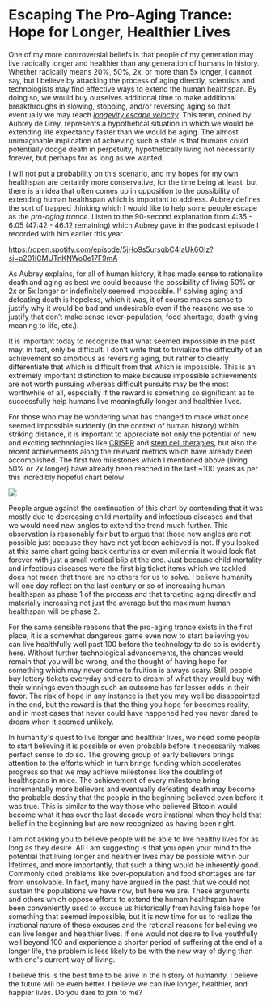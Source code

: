 # Escaping The Pro-Aging Trance: Hope for Longer, Healthier Lives

One of my more controversial beliefs is that people of my generation may live radically longer and healthier than any generation of humans in history. Whether radically means 20%, 50%, 2x, or more than 5x longer, I cannot say, but I believe by attacking the process of aging directly, scientists and technologists may find effective ways to extend the human healthspan. By doing so, we would buy ourselves additional time to make additional breakthroughs in slowing, stopping, and/or reversing aging so that eventually we may reach _[longevity escape velocity](https://en.wikipedia.org/wiki/Longevity_escape_velocity)_. This term, coined by Aubrey de Grey, represents a hypothetical situation in which we would be extending life expectancy faster than we would be aging. The almost unimaginable implication of achieving such a state is that humans could potentially dodge death in perpetuity, hypothetically living not necessarily forever, but perhaps for as long as we wanted.

I will not put a probability on this scenario, and my hopes for my own healthspan are certainly more conservative, for the time being at least, but there is an idea that often comes up in opposition to the possibility of extending human healthspan which is important to address. Aubrey defines the sort of trapped thinking which I would like to help some people escape as the _pro-aging trance_. Listen to the 90-second explanation from 4:35 - 6:05 (47:42 - 46:12 remaining) which Aubrey gave in the podcast episode I recorded with him earlier this year.

https://open.spotify.com/episode/5jHo9s5ursqbC4IaUk6OIz?si=p201ICMUTnKNWo0e17F9mA

As Aubrey explains, for all of human history, it has made sense to rationalize death and aging as best we could because the possibility of living 50% or 2x or 5x longer or indefinitely seemed impossible. If solving aging and defeating death is hopeless, which it was, it of course makes sense to justify why it would be bad and undesirable even if the reasons we use to justify that don’t make sense (over-population, food shortage, death giving meaning to life, etc.).

It is important today to recognize that what seemed impossible in the past may, in fact, only be difficult. I don't write that to trivialize the difficulty of an achievement so ambitious as reversing aging, but rather to clearly differentiate that which is difficult from that which is impossible. This is an extremely important distinction to make because impossible achievements are not worth pursuing whereas difficult pursuits may be the most worthwhile of all, especially if the reward is something so significant as to successfully help humans live meaningfully longer and healthier lives.

For those who may be wondering what has changed to make what once seemed impossible suddenly (in the context of human history) within striking distance, it is important to appreciate not only the potential of new and exciting technologies like [CRISPR](https://www.newscientist.com/term/what-is-crispr/#:~:text=CRISPR%20is%20a%20technology%20that,alter%20that%20piece%20of%20DNA.) and [stem cell therapies](https://med.stanford.edu/news/all-news/2020/03/old-human-cells-rejuvenated-with-stem-cell-technology.html), but also the recent achievements along the relevant metrics which have already been accomplished. The first two milestones which I mentioned above (living 50% or 2x longer) have already been reached in the last ~100 years as per this incredibly hopeful chart below:

[![](https://substackcdn.com/image/fetch/w_1456,c_limit,f_auto,q_auto:good,fl_progressive:steep/https%3A%2F%2Fsubstack-post-media.s3.amazonaws.com%2Fpublic%2Fimages%2F594fbd29-e065-402d-a4b6-2b8d11f8ca4e_1024x722.png)](https://substackcdn.com/image/fetch/f_auto,q_auto:good,fl_progressive:steep/https%3A%2F%2Fsubstack-post-media.s3.amazonaws.com%2Fpublic%2Fimages%2F594fbd29-e065-402d-a4b6-2b8d11f8ca4e_1024x722.png)

People argue against the continuation of this chart by contending that it was mostly due to decreasing child mortality and infectious diseases and that we would need new angles to extend the trend much further. This observation is reasonably fair but to argue that those new angles are not possible just because they have not yet been achieved is not. If you looked at this same chart going back centuries or even millennia it would look flat forever with just a small vertical blip at the end. Just because child mortality and infectious diseases were the first big ticket items which we tackled does not mean that there are no others for us to solve. I believe humanity will one day reflect on the last century or so of increasing human healthspan as phase 1 of the process and that targeting aging directly and materially increasing not just the average but the maximum human healthspan will be phase 2.

For the same sensible reasons that the pro-aging trance exists in the first place, it is a somewhat dangerous game even now to start believing you can live healthfully well past 100 before the technology to do so is evidently here. Without further technological advancements, the chances would remain that you will be wrong, and the thought of having hope for something which may never come to fruition is always scary. Still, people buy lottery tickets everyday and dare to dream of what they would buy with their winnings even though such an outcome has far lesser odds in their favor. The risk of hope in any instance is that you may well be disappointed in the end, but the reward is that the thing you hope for becomes reality, and in most cases that never could have happened had you never dared to dream when it seemed unlikely.

In humanity's quest to live longer and healthier lives, we need some people to start believing it is possible or even probable before it necessarily makes perfect sense to do so. The growing group of early believers brings attention to the efforts which in turn brings funding which accelerates progress so that we may achieve milestones like the doubling of healthspans in mice. The achievement of every milestone bring incrementally more believers and eventually defeating death may become the probable destiny that the people in the beginning believed even before it was true. This is similar to the way those who believed Bitcoin would become what it has over the last decade were irrational when they held that belief in the beginning but are now recognized as having been right.

I am not asking you to believe people will be able to live healthy lives for as long as they desire. All I am suggesting is that you open your mind to the potential that living longer and healthier lives may be possible within our lifetimes, and more importantly, that such a thing would be inherently good. Commonly cited problems like over-population and food shortages are far from unsolvable. In fact, many have argued in the past that we could not sustain the populations we have now, but here we are. These arguments and others which oppose efforts to extend the human healthspan have been conveniently used to excuse us historically from having false hope for something that seemed impossible, but it is now time for us to realize the irrational nature of these excuses and the rational reasons for believing we can live longer and healthier lives. If one would not desire to live youthfully well beyond 100 and experience a shorter period of suffering at the end of a longer life, the problem is less likely to be with the new way of dying than with one's current way of living.

I believe this is the best time to be alive in the history of humanity. I believe the future will be even better. I believe we can live longer, healthier, and happier lives. Do you dare to join to me?

